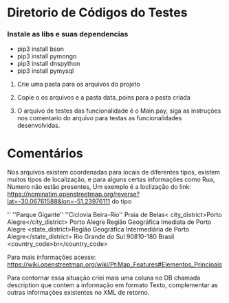 # Diretorio de Códigos do Testes 


### Instale as libs e suas dependencias
* pip3 install bson 
* pip3 install pymongo
* pip3 install dnspython
* pip3 install pymysql

1) Crie uma pasta para os arquivos do projeto

2) Copie o os arquivos e a pasta data_poins para a pasta criada

3) O arquivo de testes das funcionalidade é o Main.pay, siga as instruções nos comentario do arquivo para testas as funcionalidades desenvolvidas.


# Comentários
Nos arquivos existem coordenadas para locais de diferentes tipos, existem muitos tipos de localização, e para alguns certas informações como Rua, Numero não estão presentes,
Um exemplo é a loclização do link: https://nominatim.openstreetmap.org/reverse?lat=-30.06761588&lon=-51.23976111
do tipo <cycleway>

'<addressparts>'
    '<address29>'Parque Gigante'</address29>'
    '<cycleway>'Ciclovia Beira-Rio'</cycleway>'
    <suburb>Praia de Belas</suburb><
    city_district>Porto Alegre</city_district>
    <city>Porto Alegre</city>
    <county>Região Geográfica Imediata de Porto Alegre
    </county><state_district>Região Geográfica Intermediária de Porto Alegre</state_district>
    <state>Rio Grande do Sul</state>
    <postcode>90810-180</postcode>
    <country>Brasil</country>
    <country_code>br</country_code>
</addressparts>        

Para mais informações acesse: https://wiki.openstreetmap.org/wiki/Pt:Map_Features#Elementos_Principais

Para contornar essa situação criei mais uma coluna no DB chamada description que contem a informação em formato Texto, complementar as outras informações existentes no XML de retorno.


